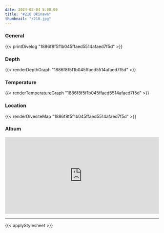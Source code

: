 ```yaml
---
date: 2024-02-04 5:00:00
title: "#210 Okinawa"
thumbnail: "/210.jpg"
---
```


### General

{{< printDivelog "1886f8f5f1b045ffaed5514afaed7f5d" >}}

### Depth

{{< renderDepthGraph "1886f8f5f1b045ffaed5514afaed7f5d" >}}

### Temperature

{{< renderTemperatureGraph "1886f8f5f1b045ffaed5514afaed7f5d" >}}

### Location

{{< renderDivesiteMap "1886f8f5f1b045ffaed5514afaed7f5d" >}}

### Album

<div class='lr_embed' style='position: relative; padding-bottom: 50%; height: 0; overflow: hidden;'><iframe id='iframe' src='https://lightroom.adobe.com/embed/shares/188e8d5cd5794cca8acd362ef8ba851b/slideshow?background_color=%232D2D2D&color=%23999999' frameborder='0'style='width:100%; height:100%; position: absolute; top:0; left:0;' ></iframe></div>

---

{{< applyStylesheet >}}
